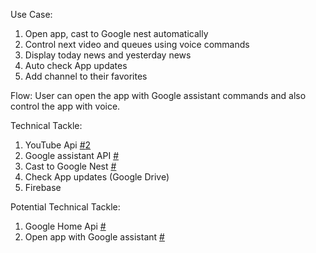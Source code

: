 Use Case:
1. Open app, cast to Google nest automatically
2. Control next video and queues using voice commands
3. Display today news and yesterday news
4. Auto check App updates
5. Add channel to their favorites

Flow:
User can open the app with Google assistant commands and also control the app with voice.

Technical Tackle:
1. YouTube Api  [#](https://pub.dev/packages/youtube_player_flutter)[2](https://pub.dev/documentation/youtube_api/latest/)
2. Google assistant API [#](https://www.youtube.com/watch?v=I3wkvYzjeiA)
3. Cast to Google Nest [#](https://pub.dev/packages/googlecast)
4. Check App updates (Google Drive)
5. Firebase

Potential Technical Tackle:
1. Google Home Api [#](https://developers.home.google.com/apis)
2. Open app with Google assistant [#](https://fidev.io/ok-google-flutter/)